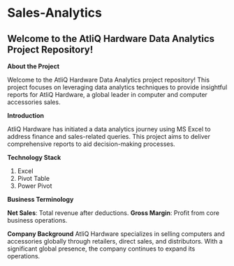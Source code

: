 # Sales-Analytics

## Welcome to the AtliQ Hardware Data Analytics Project Repository!

**About the Project**

Welcome to the AtliQ Hardware Data Analytics project repository! This project focuses on leveraging data analytics techniques to provide insightful reports for AtliQ Hardware, a global leader in computer and computer accessories sales.

**Introduction**

AtliQ Hardware has initiated a data analytics journey using MS Excel to address finance and sales-related queries. This project aims to deliver comprehensive reports to aid decision-making processes.

**Technology Stack**

1. Excel
2. Pivot Table
3. Power Pivot

**Business Terminology**

**Net Sales**: Total revenue after deductions.
**Gross Margin**: Profit from core business operations.

**Company Background**
AtliQ Hardware specializes in selling computers and accessories globally through retailers, direct sales, and distributors. With a significant global presence, the company continues to expand its operations.
